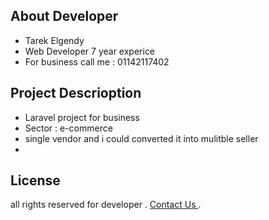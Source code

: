  
## About Developer
- Tarek Elgendy 
- Web Developer  7 year experice 
- For business call me  :   01142117402 
  

## Project Descrioption  
- Laravel project for business 
- Sector : e-commerce
- single vendor and i could converted it into mulitble seller
- 

## License

all rights reserved for developer  .   [Contact Us ](https://wa.me/0201142117402?text="coming-from-github").
